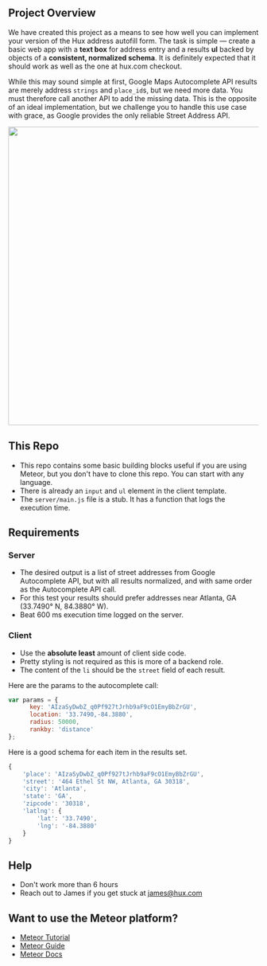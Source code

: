 ## Project Overview
We have created this project as a means to see how well you can implement your version of the Hux address autofill form. The task is simple — create a basic web app with a **text box** for address entry and a results **ul** backed by objects of a **consistent, normalized schema**. It is definitely expected that it should work as well as the one at hux.com checkout.

While this may sound simple at first, Google Maps Autocomplete API results are merely address `strings` and `place_id`s, but we need more data. You must therefore call another API to add the missing data. This is the opposite of an ideal implementation, but we challenge you to handle this use case with grace, as Google provides the only reliable Street Address API.

<img src="https://i.imgur.com/Tfi0xR5.jpg" width="600">

## This Repo

- This repo contains some basic building blocks useful if you are using Meteor, but you don't have to clone this repo. You can start with any language.
- There is already an `input` and `ul` element in the client template.
- The `server/main.js` file is a stub. It has a function that logs the execution time.

## Requirements

### Server
- The desired output is a list of street addresses from Google Autocomplete API, but with all results normalized, and with same order as the Autocomplete API call.
- For this test your results should prefer addresses near Atlanta, GA (33.7490° N, 84.3880° W).
- Beat 600 ms execution time logged on the server.

### Client
- Use the **absolute least** amount of client side code.
- Pretty styling is not required as this is more of a backend role.
- The content of the `li` should be the `street` field of each result.

Here are the params to the autocomplete call:

``` javascript
var params = {
      key: 'AIzaSyDwbZ_q0Pf927tJrhb9aF9cO1EmyBbZrGU',
      location: '33.7490,-84.3880',
      radius: 50000,
      rankby: 'distance'
};
```

Here is a good schema for each item in the results set.

``` javascript
{
	'place': 'AIzaSyDwbZ_q0Pf927tJrhb9aF9cO1EmyBbZrGU',
	'street': '464 Ethel St NW, Atlanta, GA 30318',
	'city': 'Atlanta',
	'state': 'GA',
	'zipcode': '30318',
	'latlng': {
		'lat': '33.7490',
		'lng': '-84.3880'
	}
}
```

## Help
- Don't work more than 6 hours
- Reach out to James if you get stuck at james@hux.com

## Want to use the Meteor platform?
- [Meteor Tutorial](https://www.meteor.com/try)
- [Meteor Guide](http://guide.meteor.com)
- [Meteor Docs](https://docs.meteor.com)
